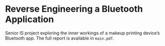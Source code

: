 # Reverse Engineering a Bluetooth Application

Senior IS project exploring the inner workings of a makeup printing device’s Bluetooth app. The full report is available in `main.pdf`.
